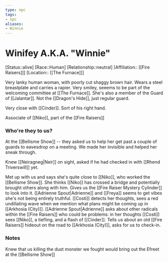 ```yaml
---
type: npc
tags: 
- npc
aliases:
- Winnie
---
```


# Winifey A.K.A. "Winnie"
[Status::alive]
[Race::Human]
[Relationship::neutral]
[Affiliation:: [[Fire Raisers]]]
[Location:: [[The Furnace]]]

Very lanky human woman, with poorly cut shaggy brown hair. Wears a steel breastplate and carries a rapier. Very smiley, seeems to be part of the welcoming committee at [[The Furnace]]. She's also a member of the Guard of [[Jalantar]]. Not the [[Dragon's Hide]], just regular guard. 

Very close with [[Cinder]]. Sort of his right hand. 

Associate of [[Niko]], part of the [[Fire Raisers]]

### Who're they to us?
At the [[Bellisme Show]] -- they asked us to help her get past a couple of guards to eavesdrop on a meeting. We made her invisible and helped her sneak through. 

Knew [[Neiragneg|Neir]] on sight, asked if he had checked in with [[Rhend Triverswill]] yet.

Met up with us and says she's quite close to [[Niko]], who worked the [[Bellisme Show]]. She thinks [[Niko]] has crossed a bridge and potentially brought others along with him. Gives us the [[Fire Raiser Mystery Cylinder]] to look into it. [[Adrienne Spout|Adrienne]] and [[Freya]] seems to get vibes she's not being entirely truthful.  [[Costi]] detects her thoughts, sees a red undillating wave when we mention what plans might be coming up in [[Arkhosia (City)]]. [[Adrienne Spout|Adrienne]] asks about other radicals within the [[Fire Raisers]] who could be problems: in her thoughts [[Costi]] sees [[Niko]], a tiefling, and a flash of [[Cinder]]. Tells us about an old [[Fire Raisers]] hideout on the road to [[Arkhosia (City)]], asks for us to check-in. 

### Notes
Knew that us killing the dust monster we fought would bring out the Efreet at the [[Bellisme Show]] 